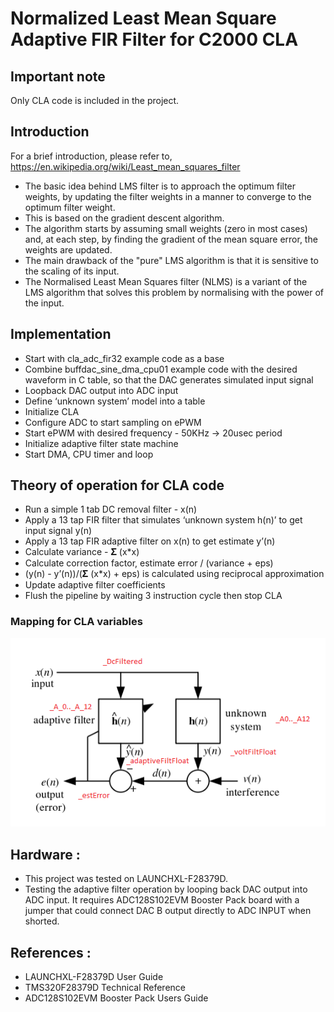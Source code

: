 # Normalized Least Mean Square Adaptive FIR Filter for C2000 CLA

## Important note
Only CLA code is included in the project.

## Introduction
For a brief introduction, please refer to,
https://en.wikipedia.org/wiki/Least_mean_squares_filter


* The basic idea behind LMS filter is to approach the optimum filter weights, by updating the filter weights in a manner to converge to the optimum filter weight.
* This is based on the gradient descent algorithm.
* The algorithm starts by assuming small weights (zero in most cases) and, at each step, by finding the gradient of the mean square error, the weights are updated.
* The main drawback of the "pure" LMS algorithm is that it is sensitive to the scaling of its input.
* The Normalised Least Mean Squares filter (NLMS) is a variant of the LMS algorithm that solves this problem by normalising with the power of the input.

## Implementation

* Start with cla_adc_fir32 example code as a base
* Combine buffdac_sine_dma_cpu01 example code with the desired waveform in C table, so that the DAC generates simulated input signal
* Loopback DAC output into ADC input
* Define ‘unknown system’ model into a table
* Initialize CLA
* Configure ADC to start sampling on ePWM
* Start ePWM with desired frequency - 50KHz -> 20usec period
* Initialize adaptive filter state machine
* Start DMA, CPU timer and loop

## Theory of operation for CLA code

* Run a simple 1 tab DC removal filter - x(n)
* Apply a 13 tap FIR filter that simulates ‘unknown system h(n)’ to get input signal y(n)
* Apply a 13 tap FIR adaptive filter on x(n) to get estimate y’(n)
* Calculate variance - 𝚺 (x*x)
* Calculate correction factor, estimate error / (variance + eps)
* (y(n) - y’(n))/(𝚺 (x*x) + eps) is calculated using reciprocal approximation
* Update adaptive filter coefficients
* Flush the pipeline by waiting 3 instruction cycle then stop CLA

### Mapping for CLA variables
![Mapping for CLA variables](./images/CLA_variables.png)

## Hardware :
- This project was tested on LAUNCHXL-F28379D.
- Testing the adaptive filter operation by looping back DAC output into ADC input. It requires ADC128S102EVM Booster Pack board with a jumper that could connect DAC B output directly to ADC INPUT when shorted.

## References :
- LAUNCHXL-F28379D User Guide
- TMS320F28379D Technical Reference
- ADC128S102EVM Booster Pack Users Guide


